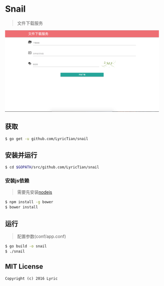 # Snail
> 文件下载服务

![screenshot](https://raw.githubusercontent.com/LyricTian/snail/master/static/img/screenshot.png)

## 获取

``` bash
$ go get -u github.com/LyricTian/snail
```

## 安装并运行

``` bash
$ cd $GOPATH/src/github.com/LyricTian/snail
```

### 安装js依赖

> 需要先安装[nodejs](https://nodejs.org)

``` bash
$ npm install -g bower
$ bower install
```

## 运行

> 配置参数(conf/app.conf)

``` bash
$ go build -o snail
$ ./snail
```

## MIT License

```
Copyright (c) 2016 Lyric
```
